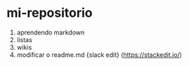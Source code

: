# mi-repositorio
1. aprendendo markdown
1. listas
1. wikis
1. modificar o readme.md
{slack edit} (https://stackedit.io/)
